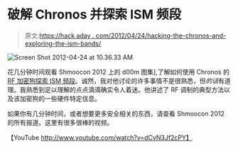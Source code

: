 # 破解 Chronos 并探索 ISM 频段

> 原文:[https://hack aday . com/2012/04/24/hacking-the-chronos-and-exploring-the-ism-bands/](https://hackaday.com/2012/04/24/hacking-the-chronos-and-exploring-the-ism-bands/)

![](../Images/379e75dc67916517ff1537acd2a97348.png "Screen Shot 2012-04-24 at 10.36.33 AM")

花几分钟时间观看 Shmoocon 2012 上的 d00m 图集],了解如何使用 Chronos 的 [RF 加密狗探索 ISM 频段](http://dangerousprototypes.com/2012/04/24/shmoocon-2012-ghz-or-bust/)。诚然，我对他讨论的许多事情不是很熟悉，但*的话*有道理。我熟悉到足以理解的点点滴滴确实令人着迷。他讲述了 RF 调制的典型方法以及该加密狗的一些硬件特定信息。

如果你有几分钟时间，或者想要更多安全相关的东西，请查看 Shmoocon 2012 的所有报道。这里有很多很棒的视频。

【YouTube http://www.youtube.com/watch?v=dCvN3Jf2cPY】